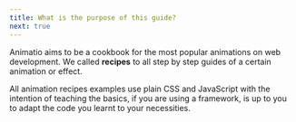 ```yaml
---
title: What is the purpose of this guide?
next: true
---
```


Animatio aims to be a cookbook for the most popular animations on web development. We called **recipes** to all step by step guides of a certain animation or effect.

All animation recipes examples use plain CSS and JavaScript with the intention of teaching the basics, if you are using a framework, is up to you to adapt the code you learnt to your necessities.

<!-- This is an open-source project, that means contributions are welcome! If you want to add a recipe for an animation, check out our [Github repo](https://github.com/CarlosViller/animatio) and help us to grow this cookbook! -->